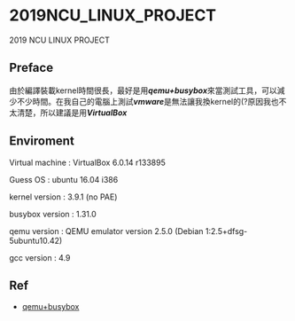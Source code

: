 # 2019NCU_LINUX_PROJECT
2019 NCU LINUX PROJECT

## Preface 

由於編譯裝載kernel時間很長，最好是用***qemu+busybox***來當測試工具，可以減少不少時間。在我自己的電腦上測試***vmware***是無法讓我換kernel的(?原因我也不太清楚，所以建議是用***VirtualBox***

## Enviroment

Virtual machine : VirtualBox 6.0.14 r133895

Guess OS : ubuntu 16.04 i386

kernel version  : 3.9.1 (no PAE)

busybox version : 1.31.0

qemu version : QEMU emulator version 2.5.0 (Debian 1:2.5+dfsg-5ubuntu10.42)

gcc version : 4.9

## Ref

* [qemu+busybox](https://hackmd.io/zMQsJRq8TKeVsgjseS60UQ)

